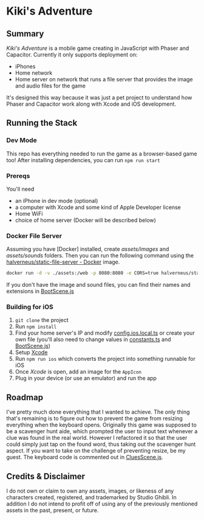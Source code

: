 # Kiki's Adventure

## Summary

*Kiki's Adventure* is a mobile game creating in JavaScript with Phaser and Capacitor. Currently it only supports deployment on:

- iPhones
- Home network
- Home server on network that runs a file server that provides the image and audio files for the game

It's designed this way because it was just a pet project to understand how Phaser and Capacitor work along with Xcode and iOS development.

## Running the Stack

### Dev Mode

This repo has everything needed to run the game as a browser-based game too! After installing dependencies, you can run `npm run start`

### Prereqs

You'll need

- an iPhone in dev mode (optional)
- a computer with Xcode and some kind of Apple Developer license
- Home WiFi
- choice of home server (Docker will be described below)

### Docker File Server

Assuming you have [Docker] installed, create *assets/images* and *assets/sounds* folders. Then you can run the following command using the [halverneus/static-file-server - Docker](https://hub.docker.com/r/halverneus/static-file-server/dockerfile#!) image.

```bash
docker run -d -v ./assets:/web -p 8080:8080 -e CORS=true halverneus/static-file-server:latest
```

If you don't have the image and sound files, you can find their names and extensions in [BootScene.js](src/scenes/BootScene.js)

### Building for iOS

1. `git clone` the project
2. Run `npm install`
3. Find your home server's IP and modify [config.ios.local.ts](config.ios.local.ts) or create your own file (you'll also need to change values in [constants.ts](src/constants.ts) and [BootScene.js](src/scenes/BootScene.js))
4. Setup [Xcode](https://developer.apple.com/xcode/)
5. Run `npm run ios` which converts the project into something runnable for iOS
6. Once *Xcode* is open, add an image for the `AppIcon`
7. Plug in your device (or use an emulator) and run the app

## Roadmap

I've pretty much done everything that I wanted to achieve. The only thing that's remaining is to figure out how to prevent the game from resizing everything when the keyboard opens. Originally this game was supposed to be a scavenger hunt aide, which prompted the user to input text whenever a clue was found in the real world. However I refactored it so that the user could simply just tap on the found word, thus taking out the scavenger hunt aspect. If you want to take on the challenge of preventing resize, be my guest. The keyboard code is commented out in [CluesScene.js](src/scenes/CluesScene.js).

## Credits & Disclaimer

I do not own or claim to own any assets, images, or likeness of any characters created, registered, and trademarked by Studio Ghibli. In addition I do not intend to profit off of using any of the previously mentioned assets in the past, present, or future.
